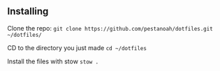 ## Installing 
Clone the repo: `git clone https://github.com/pestanoah/dotfiles.git ~/dotfiles/`

CD to the directory you just made `cd ~/dotfiles`

Install the files with stow `stow .`
